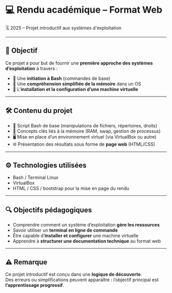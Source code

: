 # 💻 Rendu académique – Format Web  
🗓️ 2025 – Projet introductif aux systèmes d'exploitation

---

## 🎯 Objectif

Ce projet a pour but de fournir une **première approche des systèmes d’exploitation** à travers :

- 🐧 Une **initiation à Bash** (commandes de base)
- 🧠 Une **compréhension simplifiée de la mémoire** dans un OS
- 💾 L’**installation et la configuration d’une machine virtuelle**

---

## 🛠️ Contenu du projet

- 📜 Script Bash de base (manipulations de fichiers, répertoires, droits)
- 🧩 Concepts clés liés à la mémoire (RAM, swap, gestion de processus)
- 🖥️ Mise en place d’un environnement virtuel (via VirtualBox ou autre)
- 🌐 Présentation des résultats sous forme de **page web** (HTML/CSS)

---

## ⚙️ Technologies utilisées

- Bash / Terminal Linux
- VirtualBox
- HTML / CSS / bootstrap pour la mise en page du rendu

---

## 🔍 Objectifs pédagogiques

- Comprendre comment un système d’exploitation **gère les ressources**
- Savoir utiliser un **terminal en ligne de commande**
- Être capable d’**installer et configurer** une machine virtuelle
- Apprendre à **structurer une documentation technique** au format web

---

## ⚠️ Remarque

Ce projet introductif est conçu dans une **logique de découverte**.  
Des erreurs ou simplifications peuvent apparaître : l’objectif principal est **l’apprentissage progressif**.
